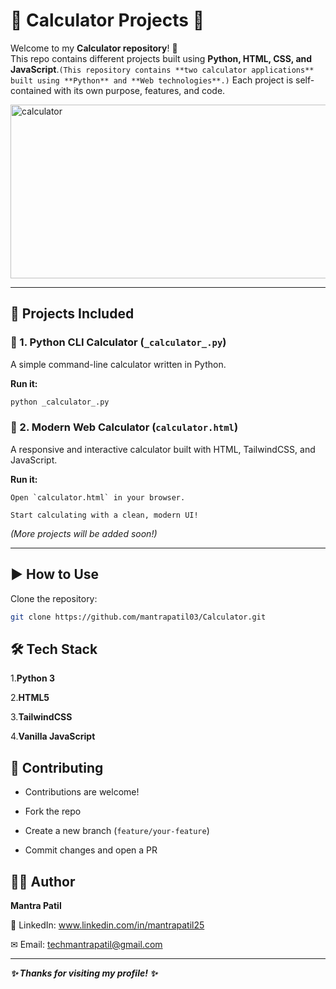 #  🧮 Calculator Projects 🚀

Welcome to my **Calculator repository**! 🎉  
This repo contains different projects built using **Python, HTML, CSS, and JavaScript**.`(This repository contains **two calculator applications** built using **Python** and **Web technologies**.)` 
Each project is self-contained with its own purpose, features, and code.

<img width="632" height="278" alt="calculator" src="https://github.com/user-attachments/assets/de6d9ad0-2c09-46f8-a948-b88dd8c02bc6" />

---

## 📂 Projects Included

### 🔹 1. Python CLI Calculator (`_calculator_.py`)
A simple command-line calculator written in Python.  

**Run it:**
```bash
python _calculator_.py
```

### 🔹 2. Modern Web Calculator (`calculator.html`)

A responsive and interactive calculator built with HTML, TailwindCSS, and JavaScript.

**Run it:**
```
Open `calculator.html` in your browser.

Start calculating with a clean, modern UI!
```

*(More projects will be added soon!)*

---

## ▶️ How to Use
 Clone the repository:
   ```bash
   git clone https://github.com/mantrapatil03/Calculator.git
   ```

## 🛠️ Tech Stack

1.**Python 3**

2.**HTML5**

3.**TailwindCSS**

4.**Vanilla JavaScript**

## 🤝 Contributing

- Contributions are welcome!

- Fork the repo

- Create a new branch (`feature/your-feature`)

- Commit changes and open a PR


## 👨‍💻 Author
**Mantra Patil**

💼 LinkedIn: www.linkedin.com/in/mantrapatil25

✉ Email: techmantrapatil@gmail.com

---
***✨ Thanks for visiting my profile! ✨***





